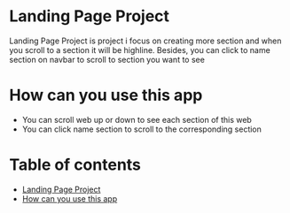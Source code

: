 # Landing Page Project
Landing Page Project is project i focus on creating more section and when you scroll to a section it will be highline. Besides, you can click to name section on navbar to scroll to section you want to see
# How can you use this app
* You can scroll web up or down to see each section of this web
* You can click name section to scroll to the corresponding section
# Table of contents
* [Landing Page Project](#landing-page-project)
* [How can you use this app](#how-can-you-use-this-app)
